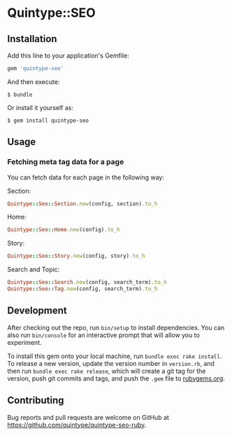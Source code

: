 # Quintype::SEO

## Installation

Add this line to your application's Gemfile:

```ruby
gem 'quintype-seo'
```

And then execute:

    $ bundle

Or install it yourself as:

    $ gem install quintype-seo

## Usage

### Fetching meta tag data for a page

You can fetch data for each page in the following way:

Section:
```ruby
Quintype::Seo::Section.new(config, section).to_h
```

Home:
```ruby
Quintype::Seo::Home.new(config).to_h
```

Story:
```ruby
Quintype::Seo::Story.new(config, story).to_h
```

Search and Topic:
```ruby
Quintype::Seo::Search.new(config, search_term).to_h
Quintype::Seo::Tag.new(config, search_term).to_h
```

## Development

After checking out the repo, run `bin/setup` to install dependencies. You can also run `bin/console` for an interactive prompt that will allow you to experiment.

To install this gem onto your local machine, run `bundle exec rake install`. To release a new version, update the version number in `version.rb`, and then run `bundle exec rake release`, which will create a git tag for the version, push git commits and tags, and push the `.gem` file to [rubygems.org](https://rubygems.org).

## Contributing

Bug reports and pull requests are welcome on GitHub at https://github.com/quintype/quintype-seo-ruby.
